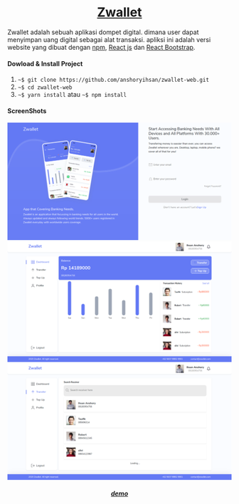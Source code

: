 <h1 align="center"><a href="#">Zwallet</a></h1>

Zwallet adalah sebuah aplikasi dompet digital. dimana user dapat menyimpan uang digital sebagai alat transaksi. apliksi ini adalah versi website yang dibuat dengan [npm](https://www.example.com/my%20great%20page), [React js](https://www.example.com/my%20great%20page) dan [React Bootstrap](https://www.example.com/my%20great%20page).

#### Dowload & Install Project

1. `~$ git clone https://github.com/anshoryihsan/zwallet-web.git`
2. `~$ cd zwallet-web`
3. `~$ yarn install` atau `~$ npm install`

#### ScreenShots

![alt text](/public/assets/img/zwallet/zwallet-web-login.png?raw=false=75x "dasboard")
![alt text](/public/assets/img/zwallet/zwallet-web-dashboard.png?raw=false=75x37.5 "dasboard")
![alt text](/public/assets/img/zwallet/zwallet-web-search-reciver.png?raw=true=75x "dasboard")

<h5 align="center"><a href="#">demo</a></h5>
